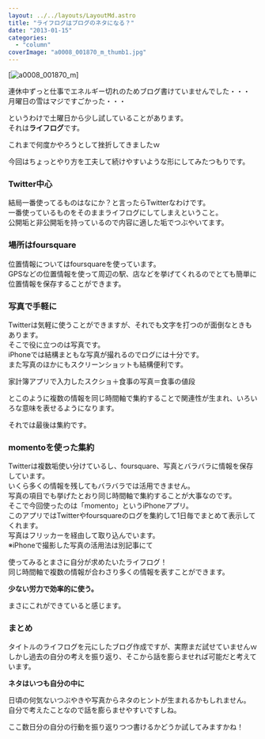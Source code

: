 ```yaml
---
layout: ../../layouts/LayoutMd.astro
title: "ライフログはブログのネタになる？"
date: "2013-01-15"
categories: 
  - "column"
coverImage: "a0008_001870_m_thumb1.jpg"
---
```


[![a0008_001870_m](/archive/images/a0008_001870_m_thumb.jpg "a0008_001870_m")]

連休中ずっと仕事でエネルギー切れのためブログ書けていませんでした・・・  
月曜日の雪はマジですごかった・・・

というわけで土曜日から少し試していることがあります。  
それは**ライフログ**です。

これまで何度かやろうとして挫折してきましたｗ

今回はちょっとやり方を工夫して続けやすいような形にしてみたつもりです。

### Twitter中心

結局一番使ってるものはなにか？と言ったらTwitterなわけです。  
一番使っているものをそのままライフログにしてしまえということ。  
公開垢と非公開垢を持っているので内容に適した垢でつぶやいてます。

### 場所はfoursquare

位置情報についてはfoursquareを使っています。  
GPSなどの位置情報を使って周辺の駅、店などを挙げてくれるのでとても簡単に位置情報を保存することができます。

### 写真で手軽に

Twitterは気軽に使うことができますが、それでも文字を打つのが面倒なときもあります。  
そこで役に立つのは写真です。  
iPhoneでは結構まともな写真が撮れるのでログには十分です。  
また写真のほかにもスクリーンショットも結構便利です。

家計簿アプリで入力したスクショ＋食事の写真＝食事の値段

とこのように複数の情報を同じ時間軸で集約することで関連性が生まれ、いろいろな意味を表せるようになります。

それでは最後は集約です。

### momentoを使った集約

Twitterは複数垢使い分けているし、foursquare、写真とバラバラに情報を保存しています。  
いくら多くの情報を残してもバラバラでは活用できません。  
写真の項目でも挙げたとおり同じ時間軸で集約することが大事なのです。  
そこで今回使ったのは「momento」というiPhoneアプリ。  
このアプリではTwitterやfoursquareのログを集約して1日毎でまとめて表示してくれます。  
写真はフリッカーを経由して取り込んでいます。  
※iPhoneで撮影した写真の活用法は別記事にて

使ってみるとまさに自分が求めたいたライフログ！  
同じ時間軸で複数の情報が合わさり多くの情報を表すことができます。

**少ない労力で効率的に使う。**

まさにこれができていると感じます。

### まとめ

タイトルのライフログを元にしたブログ作成ですが、実際まだ試せていませんｗ  
しかし過去の自分の考えを振り返り、そこから話を膨らませれば可能だと考えています。

**ネタはいつも自分の中に**

日頃の何気ないつぶやきや写真からネタのヒントが生まれるかもしれません。  
自分で考えたことなので話を膨らませやすいですしね。

ここ数日分の自分の行動を振り返りつつ書けるかどうか試してみますかね！
